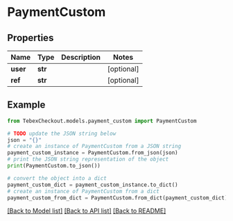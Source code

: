 # PaymentCustom


## Properties

Name | Type | Description | Notes
------------ | ------------- | ------------- | -------------
**user** | **str** |  | [optional] 
**ref** | **str** |  | [optional] 

## Example

```python
from TebexCheckout.models.payment_custom import PaymentCustom

# TODO update the JSON string below
json = "{}"
# create an instance of PaymentCustom from a JSON string
payment_custom_instance = PaymentCustom.from_json(json)
# print the JSON string representation of the object
print(PaymentCustom.to_json())

# convert the object into a dict
payment_custom_dict = payment_custom_instance.to_dict()
# create an instance of PaymentCustom from a dict
payment_custom_from_dict = PaymentCustom.from_dict(payment_custom_dict)
```
[[Back to Model list]](../README.md#documentation-for-models) [[Back to API list]](../README.md#documentation-for-api-endpoints) [[Back to README]](../README.md)


